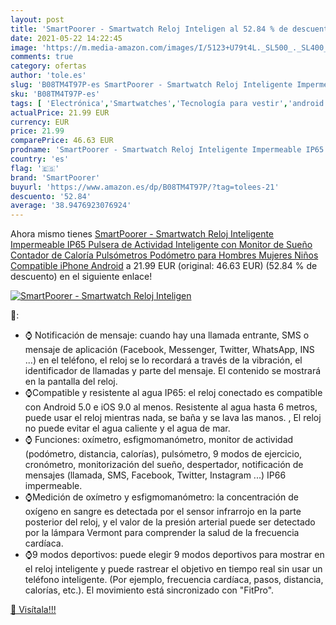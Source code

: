 ```yaml
---
layout: post
title: 'SmartPoorer - Smartwatch Reloj Inteligen al 52.84 % de descuento'
date: 2021-05-22 14:22:45
image: 'https://m.media-amazon.com/images/I/5123+U79t4L._SL500_._SL400_.jpg'
comments: true
category: ofertas
author: 'tole.es'
slug: 'B08TM4T97P-es SmartPoorer - Smartwatch Reloj Inteligente Impermeable...'
sku: 'B08TM4T97P-es'
tags: [ 'Electrónica','Smartwatches','Tecnología para vestir','android','smartpoorer', ]
actualPrice: 21.99 EUR
currency: EUR
price: 21.99
comparePrice: 46.63 EUR
prodname: 'SmartPoorer - Smartwatch Reloj Inteligente Impermeable IP65  Pulsera de Actividad Inteligente con Monitor de Sueño Contador de Caloría Pulsómetros Podómetro  para Hombres Mujeres Niños Compatible iPhone Android'
country: 'es'
flag: '🇪🇸'
brand: 'SmartPoorer'
buyurl: 'https://www.amazon.es/dp/B08TM4T97P/?tag=tolees-21'
descuento: '52.84'
average: '38.9476923076924'
---
```


Ahora mismo tienes [SmartPoorer - Smartwatch Reloj Inteligente Impermeable IP65  Pulsera de Actividad Inteligente con Monitor de Sueño Contador de Caloría Pulsómetros Podómetro  para Hombres Mujeres Niños Compatible iPhone Android](https://www.amazon.es/dp/B08TM4T97P/?tag=tolees-21) a 21.99 EUR (original: 46.63 EUR) (52.84 %  de descuento) en el siguiente enlace!

[![SmartPoorer - Smartwatch Reloj Inteligen](https://m.media-amazon.com/images/I/5123+U79t4L._SL500_._SL400_.jpg)](https://www.amazon.es/dp/B08TM4T97P/?tag=tolees-21)

🔎:

- ⌚ Notificación de mensaje: cuando hay una llamada entrante, SMS o mensaje de aplicación (Facebook, Messenger, Twitter, WhatsApp, INS ...) en el teléfono, el reloj se lo recordará a través de la vibración, el identificador de llamadas y parte del mensaje. El contenido se mostrará en la pantalla del reloj.
- ⌚Compatible y resistente al agua IP65: el reloj conectado es compatible con Android 5.0 e iOS 9.0 al menos. Resistente al agua hasta 6 metros, puede usar el reloj mientras nada, se baña y se lava las manos. , El reloj no puede evitar el agua caliente y el agua de mar.
- ⌚ Funciones: oxímetro, esfigmomanómetro, monitor de actividad (podómetro, distancia, calorías), pulsómetro, 9 modos de ejercicio, cronómetro, monitorización del sueño, despertador, notificación de mensajes (llamada, SMS, Facebook, Twitter, Instagram ...) IP66 impermeable.
- ⌚Medición de oxímetro y esfigmomanómetro: la concentración de oxígeno en sangre es detectada por el sensor infrarrojo en la parte posterior del reloj, y el valor de la presión arterial puede ser detectado por la lámpara Vermont para comprender la salud de la frecuencia cardíaca.
- ⌚9 modos deportivos: puede elegir 9 modos deportivos para mostrar en el reloj inteligente y puede rastrear el objetivo en tiempo real sin usar un teléfono inteligente. (Por ejemplo, frecuencia cardíaca, pasos, distancia, calorías, etc.). El movimiento está sincronizado con "FitPro".

[🛒 Visítala!!!](https://www.amazon.es/dp/B08TM4T97P/?tag=tolees-21)
